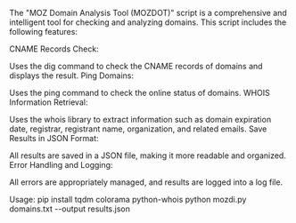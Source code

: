 The "MOZ Domain Analysis Tool (MOZDOT)" script is a comprehensive and intelligent tool for checking and analyzing domains. This script includes the following features:

CNAME Records Check:

Uses the dig command to check the CNAME records of domains and displays the result.
Ping Domains:

Uses the ping command to check the online status of domains.
WHOIS Information Retrieval:

Uses the whois library to extract information such as domain expiration date, registrar, registrant name, organization, and related emails.
Save Results in JSON Format:

All results are saved in a JSON file, making it more readable and organized.
Error Handling and Logging:

All errors are appropriately managed, and results are logged into a log file.

Usage:
pip install tqdm colorama python-whois
python mozdi.py domains.txt --output results.json
